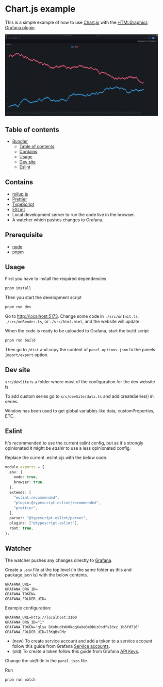 # Chart.js example

This is a simple example of how to use [Chart.js](https://www.chartjs.org/) with the [HTMLGraphics Grafana plugin](https://gapit-htmlgraphics-panel.gapit.io/).

![Screenshot](./images/screenshot.png)

## Table of contents

- [Bundler](#bundler)
  - [Table of contents](#table-of-contents)
  - [Contains](#contains)
  - [Usage](#usage)
  - [Dev site](#dev-site)
  - [Eslint](#eslint)

## Contains

- [rollup.js](https://rollupjs.org/)
- [Prettier](https://prettier.io/)
- [TypeScript](https://www.typescriptlang.org/)
- [ESLint](https://eslint.org/)
- Local development server to run the code live in the browser.
- A watcher which pushes changes to Grafana.

## Prerequisite

- [node](https://nodejs.org/)
- [pnpm](https://pnpm.io/)

## Usage

First you have to install the required dependencies

```bash
pnpm install
```

Then you start the development script

```bash
pnpm run dev
```

Go to <http://localhost:5173>. Change some code in `./src/onInit.ts`, `./src/onRender.ts`, or `./src/html.html`, and the website will update.

When the code is ready to be uploaded to Grafana, start the build script

```bash
pnpm run build
```

Then go to `/dist` and copy the content of `panel-options.json` to the panels `Import/export` option.

## Dev site

`src/devSite` is a folder where most of the configuration for the dev website is.

To add custom series go to `src/devSite/data.ts` and add createSeries() in series.

Window has been used to get global variables like data, customProperties, ETC.

## Eslint

It's recommended to use the current eslint config, but as it's strongly opinionated it might be _easier_ to use a less opinionated config.

Replace the current .eslint.cjs with the below code.

```ts
module.exports = {
  env: {
    node: true,
    browser: true,
  },
  extends: [
    "eslint:recommended",
    "plugin:@typescript-eslint/recommended",
    "prettier",
  ],
  parser: "@typescript-eslint/parser",
  plugins: ["@typescript-eslint"],
  root: true,
};
```

## Watcher

The watcher pushes any changes directly to [Grafana](https://github.com/grafana/grafana).

Create a `.env` file at the top level (in the same folder as this and package.json is) with the below contents.

```env
GRAFANA_URL=
GRAFANA_ORG_ID=
GRAFANA_TOKEN=
GRAFANA_FOLDER_UID=
```

Example configuration:

```env
GRAFANA_URL=http://localhost:3100
GRAFANA_ORG_ID="1"
GRAFANA_TOKEN="glsa_BXohudtWX0kgqXaXe0mDDUzOndfsIdxz_1b6fd716"
GRAFANA_FOLDER_UID=l3KqBxCMz
```

- (new) To create service account and add a token to a service account follow this guide from Grafana [Service accounts](https://grafana.com/docs/grafana/latest/administration/service-accounts/).
- (old) To create a token follow this guide from Grafana [API Keys](https://grafana.com/docs/grafana/latest/administration/api-keys/).

Change the uid/title in the `panel.json` file.

Run

```bash
pnpm run watch
```
